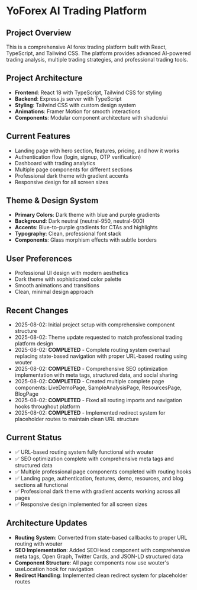 # YoForex AI Trading Platform

## Project Overview
This is a comprehensive AI forex trading platform built with React, TypeScript, and Tailwind CSS. The platform provides advanced AI-powered trading analysis, multiple trading strategies, and professional trading tools.

## Project Architecture
- **Frontend**: React 18 with TypeScript, Tailwind CSS for styling
- **Backend**: Express.js server with TypeScript
- **Styling**: Tailwind CSS with custom design system
- **Animations**: Framer Motion for smooth interactions
- **Components**: Modular component architecture with shadcn/ui

## Current Features
- Landing page with hero section, features, pricing, and how it works
- Authentication flow (login, signup, OTP verification)
- Dashboard with trading analytics
- Multiple page components for different sections
- Professional dark theme with gradient accents
- Responsive design for all screen sizes

## Theme & Design System
- **Primary Colors**: Dark theme with blue and purple gradients
- **Background**: Dark neutral (neutral-950, neutral-900)
- **Accents**: Blue-to-purple gradients for CTAs and highlights
- **Typography**: Clean, professional font stack
- **Components**: Glass morphism effects with subtle borders

## User Preferences
- Professional UI design with modern aesthetics
- Dark theme with sophisticated color palette
- Smooth animations and transitions
- Clean, minimal design approach

## Recent Changes
- 2025-08-02: Initial project setup with comprehensive component structure
- 2025-08-02: Theme update requested to match professional trading platform design
- 2025-08-02: **COMPLETED** - Complete routing system overhaul replacing state-based navigation with proper URL-based routing using wouter
- 2025-08-02: **COMPLETED** - Comprehensive SEO optimization implementation with meta tags, structured data, and social sharing
- 2025-08-02: **COMPLETED** - Created multiple complete page components: LiveDemoPage, SampleAnalysisPage, ResourcesPage, BlogPage
- 2025-08-02: **COMPLETED** - Fixed all routing imports and navigation hooks throughout platform
- 2025-08-02: **COMPLETED** - Implemented redirect system for placeholder routes to maintain clean URL structure

## Current Status
- ✅ URL-based routing system fully functional with wouter
- ✅ SEO optimization complete with comprehensive meta tags and structured data
- ✅ Multiple professional page components completed with routing hooks
- ✅ Landing page, authentication, features, demo, resources, and blog sections all functional
- ✅ Professional dark theme with gradient accents working across all pages
- ✅ Responsive design implemented for all screen sizes

## Architecture Updates
- **Routing System**: Converted from state-based callbacks to proper URL routing with wouter
- **SEO Implementation**: Added SEOHead component with comprehensive meta tags, Open Graph, Twitter Cards, and JSON-LD structured data
- **Component Structure**: All page components now use wouter's useLocation hook for navigation
- **Redirect Handling**: Implemented clean redirect system for placeholder routes